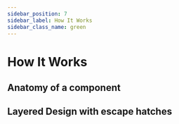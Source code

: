 ```yaml
---
sidebar_position: 7
sidebar_label: How It Works
sidebar_class_name: green
---
```


# How It Works

## Anatomy of a component

## Layered Design with escape hatches
